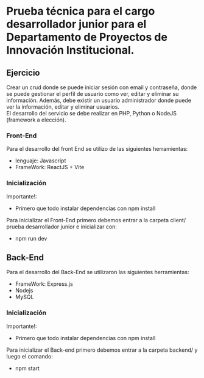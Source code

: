 <h1 class="code-line" data-line-start=0 data-line-end=1 ><a id="Prueba____tcnica_para_el_cargo_desarrollador_junior_para_el_Departamento_de__Proyectos___de__Innovacin__Institucional_0"></a>Prueba    técnica para el cargo desarrollador junior para el Departamento de  Proyectos   de  Innovación  Institucional.</h1>
<h2 class="code-line" data-line-start=1 data-line-end=2 ><a id="Ejercicio_1"></a>Ejercicio</h2>
<p class="has-line-data" data-line-start="2" data-line-end="4">Crear un crud donde se puede iniciar sesión con email y contraseña, donde se puede gestionar el perfil de usuario como ver, editar y eliminar su información. Además, debe existir un usuario administrador donde puede ver la información, editar y eliminar usuarios.<br>
El  desarrollo  del servicio    se  debe    realizar    en  PHP,    Python o    NodeJS (framework   a   elección).</p>
<h3 class="code-line" data-line-start=5 data-line-end=6 ><a id="FrontEnd_5"></a>Front-End</h3>
<p class="has-line-data" data-line-start="6" data-line-end="7">Para el desarrollo del front End se utilizo de las siguientes herramientas:</p>
<ul>
<li class="has-line-data" data-line-start="7" data-line-end="8">lenguaje: Javascript</li>
<li class="has-line-data" data-line-start="8" data-line-end="10">FrameWork: ReactJS + Vite</li>
</ul>
<h3 class="code-line" data-line-start=18 data-line-end=19 ><a id="Inicializacin_18"></a>Inicialización</h3>
<p class="has-line-data" data-line-start="19" data-line-end="20">Importante!:</p>
<ul>
<li class="has-line-data" data-line-start="20" data-line-end="22">Primero que todo instalar dependencias con npm install</li>
</ul>
<p class="has-line-data" data-line-start="22" data-line-end="23">Para inicializar el Front-End primero debemos entrar a la carpeta client/ prueba desarrollador junior e inicializar con:</p>
<ul>
<li class="has-line-data" data-line-start="24" data-line-end="26">npm run dev</li>
</ul>
<h2 class="code-line" data-line-start=26 data-line-end=27 ><a id="BackEnd_26"></a>Back-End</h2>
<p class="has-line-data" data-line-start="27" data-line-end="28">Para el desarrollo del Back-End se utilizaron las siguientes herramientas:</p>
<ul>
<li class="has-line-data" data-line-start="28" data-line-end="29">FrameWork:  Express.js</li>
<li class="has-line-data" data-line-start="29" data-line-end="30">Nodejs</li>
<li class="has-line-data" data-line-start="30" data-line-end="31">MySQL</li>
</ul>
<h3 class="code-line" data-line-start=42 data-line-end=43 ><a id="Inicializacin_42"></a>Inicialización</h3>
<p class="has-line-data" data-line-start="43" data-line-end="44">Importante!:</p>
<ul>
<li class="has-line-data" data-line-start="44" data-line-end="46">Primero que todo instalar dependencias con npm install</li>
</ul>
<p class="has-line-data" data-line-start="46" data-line-end="47">Para inicializar el Back-end primero debemos entrar a la carpeta backend/ y  luego el comando:</p>
<ul>
<li class="has-line-data" data-line-start="47" data-line-end="48">npm start</li>
</ul>

